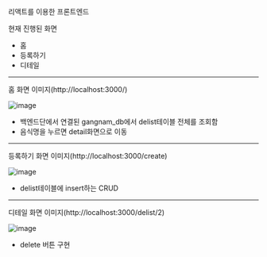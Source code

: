 리액트를 이용한 프론트엔드

현재 진행된 화면
- 홈
- 등록하기
- 디테일

----------------------------------------------------------------------------------------------
홈 화면 이미지(http://localhost:3000/)


![image](https://github.com/mktmf1226/repo_bootcamp/assets/110094602/a97b2992-5ed5-455f-ab40-0bfaa57f1620)
- 백엔드단에서 연결된 gangnam_db에서 delist테이블 전체를 조회함
- 음식명을 누르면 detail화면으로 이동




------------------------------------------------------------------------------------------------
등록하기 화면 이미지(http://localhost:3000/create)


![image](https://github.com/mktmf1226/repo_bootcamp/assets/110094602/bdb01915-d95f-4f91-8e37-3a6125a7a0f5)
- delist테이블에 insert하는 CRUD


-----------------------------------------------------------------------------------------------
디테일 화면 이미지(http://localhost:3000/delist/2)

![image](https://github.com/mktmf1226/repo_bootcamp/assets/110094602/529c0e64-e740-434f-99fe-e40197c731e9)
- delete 버튼 구현
